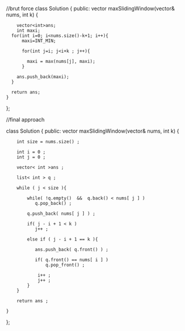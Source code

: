 //brut force
class Solution {
public:
    vector<int> maxSlidingWindow(vector<int>& nums, int k) {

        vector<int>ans; 
        int maxi; 
      for(int i=0; i<nums.size()-k+1; i++){
          maxi=INT_MIN;

          for(int j=i; j<i+k ; j++){

            maxi = max(nums[j], maxi); 
          }

        ans.push_back(maxi); 
      }   

      return ans; 
    }
};


//final approach

class Solution {
public:
    vector<int> maxSlidingWindow(vector<int>& nums, int k) {

        int size = nums.size() ;

        int i = 0 ;
        int j = 0 ;    

        vector< int >ans ;

        list< int > q ;

        while ( j < size ){

            while( !q.empty()  &&  q.back() < nums[ j ] )
               q.pop_back() ;
        
            q.push_back( nums[ j ] ) ;

            if( j - i + 1 < k )
               j++ ;

            else if ( j - i + 1 == k ){

               ans.push_back( q.front() ) ;

               if( q.front() == nums[ i ] )
                   q.pop_front() ;
                
                i++ ; 
                j++ ;
            }  
        }

        return ans ;
        
    }
};
